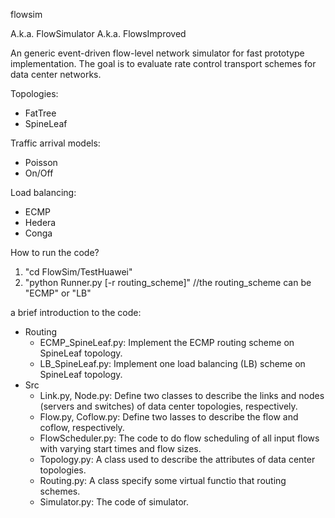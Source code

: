 flowsim

A.k.a. FlowSimulator
A.k.a. FlowsImproved

An generic event-driven flow-level network simulator for fast prototype implementation.
The goal is to evaluate rate control transport schemes for data center networks.

Topologies:
- FatTree
- SpineLeaf

Traffic arrival models:
- Poisson
- On/Off

Load balancing:
- ECMP
- Hedera
- Conga


How to run the code?

1. "cd FlowSim/TestHuawei"
2. "python Runner.py [-r routing_scheme]"                 //the routing_scheme can be "ECMP" or "LB"

a brief introduction to the code:

- Routing
  - ECMP_SpineLeaf.py: Implement the ECMP routing scheme on SpineLeaf topology.
  - LB_SpineLeaf.py:  Implement one load balancing (LB) scheme on SpineLeaf topology.
- Src
  - Link.py, Node.py: Define two classes to describe the links and nodes (servers and switches) of data center topologies, respectively.
  - Flow.py, Coflow.py: Define two lasses to describe the flow and coflow, respectively.
  - FlowScheduler.py: The code to do flow scheduling of all input flows with varying start times and flow sizes.
  - Topology.py: A class used to describe the attributes of data center topologies.
  - Routing.py: A class specify some virtual functio that routing schemes. 
  - Simulator.py: The code of simulator.

